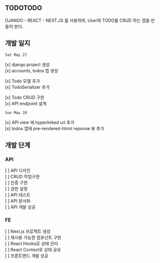 ## TODOTODO

DJANGO - REACT - NEXT.JS 를 사용하여,
User와 TODO를 CRUD 하는 앱을 만들어 본다.

## 개발 일지

`Sat May 27`

[x] django project 생성  
[x] accounts, todos 앱 생성

[x] Todo 모델 추가  
[x] TodoSerializer 추가

[x] Todo CRUD 구현  
[x] API endpoint 설계

`Sun May 28`

[x] API view 에 hyperlinked url 추가  
[x] todos 앱에 pre-rendered-htrml reponse 뷰 추가

## 개발 단계

### API

[ ] API 디자인  
[ ] CRUD 작업구현  
[ ] 인증 구현  
[ ] 권한 설정  
[ ] API 테스트  
[ ] API 문서화  
[ ] API 개발 성공

### FE

[ ] Next.js 프로젝트 생성  
[ ] 재사용 가능한 컴포넌트 구현  
[ ] React Hooks로 상태 관리  
[ ] React Context로 상태 공유  
[ ] 프론트엔드 개발 성공

